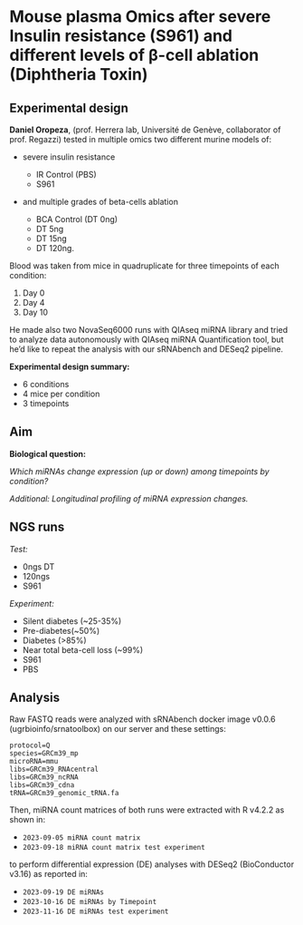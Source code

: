# Mouse plasma Omics after severe Insulin resistance (S961) and different levels of β-cell ablation (Diphtheria Toxin)

## Experimental design

**Daniel Oropeza**, (prof. Herrera lab, Université de Genève, collaborator of prof. Regazzi) tested in multiple omics two different murine models of:

- severe insulin resistance
  - IR Control (PBS)
  - S961
  
- and multiple grades of beta-cells ablation
  - BCA Control (DT 0ng)
  - DT 5ng
  - DT 15ng
  - DT 120ng.

Blood was taken from mice in quadruplicate for three timepoints of each condition:

1. Day 0
2. Day 4
3. Day 10

He made also two NovaSeq6000 runs with QIAseq miRNA library and tried to analyze data autonomously with QIAseq miRNA Quantification tool, but he’d like to repeat the analysis with our sRNAbench and DESeq2 pipeline.

**Experimental design summary:**

- 6 conditions
- 4 mice per condition
- 3 timepoints

## Aim

**Biological question:**

_Which miRNAs change expression (up or down) among timepoints by condition?_

_Additional: Longitudinal profiling of miRNA expression changes._

## NGS runs

_Test:_
- 0ngs DT
- 120ngs
- S961

_Experiment:_
- Silent diabetes (~25-35%)
- Pre-diabetes(~50%)
- Diabetes (>85%)
- Near total beta-cell loss (~99%)
- S961
- PBS

## Analysis

Raw FASTQ reads were analyzed with sRNAbench docker image v0.0.6 (ugrbioinfo/srnatoolbox) on our server and these settings:

```
protocol=Q
species=GRCm39_mp
microRNA=mmu
libs=GRCm39_RNAcentral
libs=GRCm39_ncRNA
libs=GRCm39_cdna
tRNA=GRCm39_genomic_tRNA.fa
```
 Then, miRNA count matrices of both runs were extracted with R v4.2.2 as shown in:
 
 - `2023-09-05 miRNA count matrix`
 - `2023-09-18 miRNA count matrix test experiment`

 to perform differential expression (DE) analyses with DESeq2 (BioConductor v3.16) as reported in:
 
- `2023-09-19 DE miRNAs`
- `2023-10-16 DE miRNAs by Timepoint`
- `2023-11-16 DE miRNAs test experiment`

